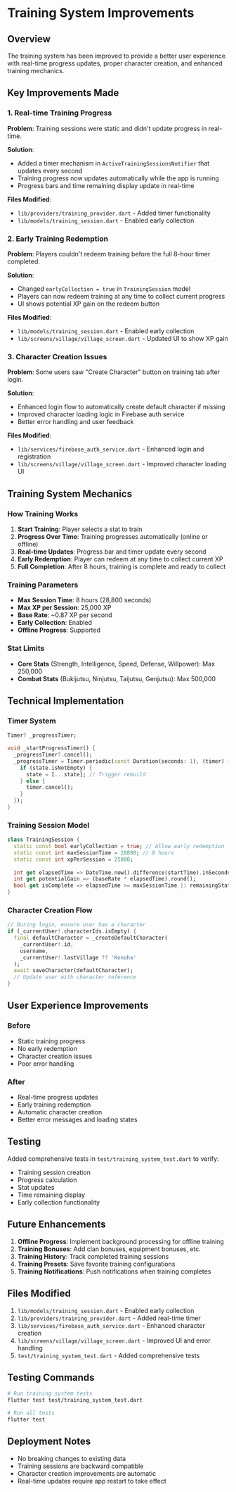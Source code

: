 # Training System Improvements

## Overview

The training system has been improved to provide a better user experience with real-time progress updates, proper character creation, and enhanced training mechanics.

## Key Improvements Made

### 1. Real-time Training Progress

**Problem**: Training sessions were static and didn't update progress in real-time.

**Solution**: 
- Added a timer mechanism in `ActiveTrainingSessionsNotifier` that updates every second
- Training progress now updates automatically while the app is running
- Progress bars and time remaining display update in real-time

**Files Modified**:
- `lib/providers/training_provider.dart` - Added timer functionality
- `lib/models/training_session.dart` - Enabled early collection

### 2. Early Training Redemption

**Problem**: Players couldn't redeem training before the full 8-hour timer completed.

**Solution**:
- Changed `earlyCollection = true` in `TrainingSession` model
- Players can now redeem training at any time to collect current progress
- UI shows potential XP gain on the redeem button

**Files Modified**:
- `lib/models/training_session.dart` - Enabled early collection
- `lib/screens/village/village_screen.dart` - Updated UI to show XP gain

### 3. Character Creation Issues

**Problem**: Some users saw "Create Character" button on training tab after login.

**Solution**:
- Enhanced login flow to automatically create default character if missing
- Improved character loading logic in Firebase auth service
- Better error handling and user feedback

**Files Modified**:
- `lib/services/firebase_auth_service.dart` - Enhanced login and registration
- `lib/screens/village/village_screen.dart` - Improved character loading UI

## Training System Mechanics

### How Training Works

1. **Start Training**: Player selects a stat to train
2. **Progress Over Time**: Training progresses automatically (online or offline)
3. **Real-time Updates**: Progress bar and timer update every second
4. **Early Redemption**: Player can redeem at any time to collect current XP
5. **Full Completion**: After 8 hours, training is complete and ready to collect

### Training Parameters

- **Max Session Time**: 8 hours (28,800 seconds)
- **Max XP per Session**: 25,000 XP
- **Base Rate**: ~0.87 XP per second
- **Early Collection**: Enabled
- **Offline Progress**: Supported

### Stat Limits

- **Core Stats** (Strength, Intelligence, Speed, Defense, Willpower): Max 250,000
- **Combat Stats** (Bukijutsu, Ninjutsu, Taijutsu, Genjutsu): Max 500,000

## Technical Implementation

### Timer System

```dart
Timer? _progressTimer;

void _startProgressTimer() {
  _progressTimer?.cancel();
  _progressTimer = Timer.periodic(const Duration(seconds: 1), (timer) {
    if (state.isNotEmpty) {
      state = [...state]; // Trigger rebuild
    } else {
      timer.cancel();
    }
  });
}
```

### Training Session Model

```dart
class TrainingSession {
  static const bool earlyCollection = true; // Allow early redemption
  static const int maxSessionTime = 28800; // 8 hours
  static const int xpPerSession = 25000;
  
  int get elapsedTime => DateTime.now().difference(startTime).inSeconds;
  int get potentialGain => (baseRate * elapsedTime).round();
  bool get isComplete => elapsedTime >= maxSessionTime || remainingStat <= 0;
}
```

### Character Creation Flow

```dart
// During login, ensure user has a character
if (_currentUser!.characterIds.isEmpty) {
  final defaultCharacter = _createDefaultCharacter(
    _currentUser!.id, 
    username, 
    _currentUser!.lastVillage ?? 'Konoha'
  );
  await saveCharacter(defaultCharacter);
  // Update user with character reference
}
```

## User Experience Improvements

### Before
- Static training progress
- No early redemption
- Character creation issues
- Poor error handling

### After
- Real-time progress updates
- Early training redemption
- Automatic character creation
- Better error messages and loading states

## Testing

Added comprehensive tests in `test/training_system_test.dart` to verify:
- Training session creation
- Progress calculation
- Stat updates
- Time remaining display
- Early collection functionality

## Future Enhancements

1. **Offline Progress**: Implement background processing for offline training
2. **Training Bonuses**: Add clan bonuses, equipment bonuses, etc.
3. **Training History**: Track completed training sessions
4. **Training Presets**: Save favorite training configurations
5. **Training Notifications**: Push notifications when training completes

## Files Modified

1. `lib/models/training_session.dart` - Enabled early collection
2. `lib/providers/training_provider.dart` - Added real-time timer
3. `lib/services/firebase_auth_service.dart` - Enhanced character creation
4. `lib/screens/village/village_screen.dart` - Improved UI and error handling
5. `test/training_system_test.dart` - Added comprehensive tests

## Testing Commands

```bash
# Run training system tests
flutter test test/training_system_test.dart

# Run all tests
flutter test
```

## Deployment Notes

- No breaking changes to existing data
- Training sessions are backward compatible
- Character creation improvements are automatic
- Real-time updates require app restart to take effect
